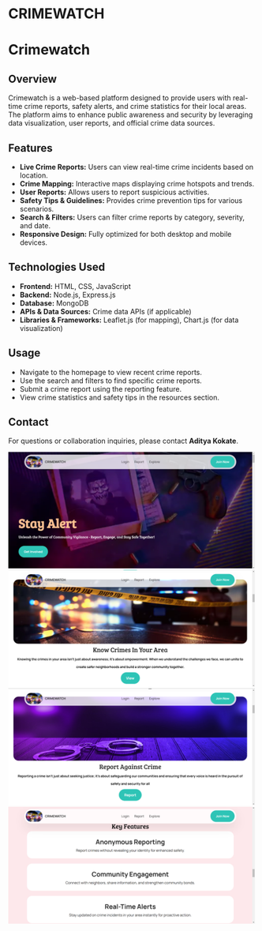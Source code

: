 # CRIMEWATCH
# Crimewatch

## Overview
Crimewatch is a web-based platform designed to provide users with real-time crime reports, safety alerts, and crime statistics for their local areas. The platform aims to enhance public awareness and security by leveraging data visualization, user reports, and official crime data sources.

## Features
- **Live Crime Reports:** Users can view real-time crime incidents based on location.
- **Crime Mapping:** Interactive maps displaying crime hotspots and trends.
- **User Reports:** Allows users to report suspicious activities.
- **Safety Tips & Guidelines:** Provides crime prevention tips for various scenarios.
- **Search & Filters:** Users can filter crime reports by category, severity, and date.
- **Responsive Design:** Fully optimized for both desktop and mobile devices.

## Technologies Used
- **Frontend:** HTML, CSS, JavaScript
- **Backend:** Node.js, Express.js
- **Database:** MongoDB
- **APIs & Data Sources:** Crime data APIs (if applicable)
- **Libraries & Frameworks:** Leaflet.js (for mapping), Chart.js (for data visualization)

## Usage
- Navigate to the homepage to view recent crime reports.
- Use the search and filters to find specific crime reports.
- Submit a crime report using the reporting feature.
- View crime statistics and safety tips in the resources section.

## Contact
For questions or collaboration inquiries, please contact **Aditya Kokate**.

<img src="Screenshot 2025-03-05 121016.png" width="500"><img src="Screenshot 2025-03-05 121114.png" width="500">
<img src="Screenshot 2025-03-05 121130.png" width="500"><img src="Screenshot 2025-03-05 121154.png" width="500">
